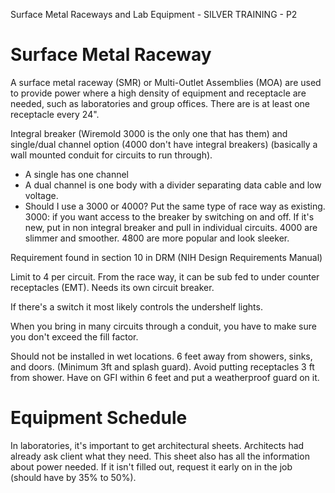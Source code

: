 Surface Metal Raceways and Lab Equipment - SILVER TRAINING - P2

# Surface Metal Raceway

A surface metal raceway (SMR) or Multi-Outlet Assemblies (MOA) are used to provide power where a high density of equipment and receptacle are needed, such as laboratories and group offices. There are is at least one receptacle every 24". 

Integral breaker (Wiremold 3000 is the only one that has them) and single/dual channel option (4000 don't have integral breakers) (basically a wall mounted conduit for circuits to run through). 

- A single has one channel
- A dual channel is one body with a divider separating data cable and low voltage.
- Should I use a 3000 or 4000? Put the same type of race way as existing. 3000: if you want access to the breaker by switching on and off. If it's new, put in non integral breaker and pull in individual circuits. 4000 are slimmer and smoother. 4800 are more popular and look sleeker.

Requirement found in section 10 in DRM (NIH Design Requirements Manual)

Limit to 4 per circuit. From the race way, it can be sub fed to under counter receptacles (EMT). Needs its own circuit breaker. 

If there's a switch it most likely controls the undershelf lights.

When you bring in many circuits through a conduit, you have to make sure you don't exceed the fill factor.

Should not be installed in wet locations. 6 feet away from showers, sinks, and doors. (Minimum 3ft and splash guard). Avoid putting receptacles 3 ft from shower. Have on GFI within 6 feet and put a weatherproof guard on it.

# Equipment Schedule

In laboratories, it's important to get architectural sheets. Architects had already ask client what they need. This sheet also has all the information about power needed. If it isn't filled out, request it early on in the job (should have by 35% to 50%).